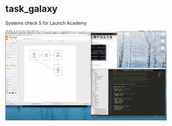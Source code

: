 task_galaxy
===========

Systems check 5 for Launch Academy

![Alt text](/em.png?raw=true "EM diagram")
